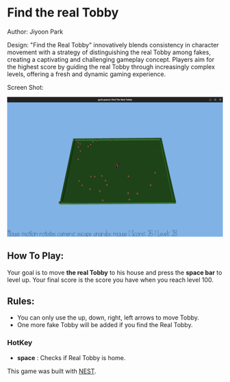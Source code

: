 # Find the real Tobby

Author: Jiyoon Park

Design: "Find the Real Tobby" innovatively blends consistency in character movement with a strategy of distinguishing the real Tobby among fakes, creating a captivating and challenging gameplay concept. Players aim for the highest score by guiding the real Tobby through increasingly complex levels, offering a fresh and dynamic gaming experience.

Screen Shot:

![Screen Shot](screenshot.png)

## How To Play:

Your goal is to move **the real Tobby** to his house and press the **space bar** to level up. Your final score is the score you have when you reach level 100.

## Rules:

- You can only use the up, down, right, left arrows to move Tobby.
- One more fake Tobby will be added if you find the Real Tobby.

### HotKey

- **space** : Checks if Real Tobby is home.

This game was built with [NEST](NEST.md).
